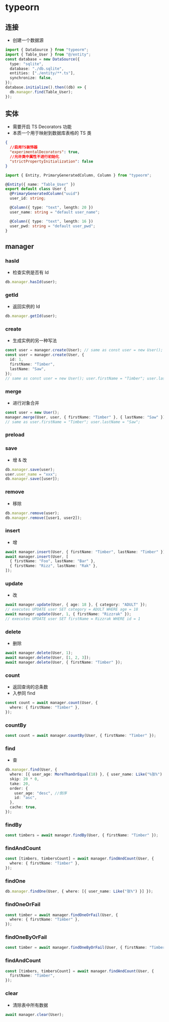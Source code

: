 # typeorn

## 连接

- 创建一个数据源

```ts
import { DataSource } from "typeorm";
import { Table_User } from "@/entity";
const database = new DataSource({
  type: "sqlite",
  database: "./db.sqlite",
  entities: ["./entity/**.ts"],
  synchronize: false,
});
database.initialize().then((db) => {
  db.manager.find(Table_User);
});
```

## 实体

- 需要开启 TS Decorators 功能
- 本质一个用于映射到数据库表格的 TS 类

```json
{
  //启用TS装饰器
  "experimentalDecorators": true,
  //允许类中属性不进行初始化
  "strictPropertyInitialization": false
}
```

```ts
import { Entity, PrimaryGeneratedColumn, Column } from "typeorm";

@Entity({ name: "Table_User" })
export default class User {
  @PrimaryGeneratedColumn("uuid")
  user_id: string;

  @Column({ type: "text", length: 20 })
  user_name: string = "default user_name";

  @Column({ type: "text", length: 16 })
  user_pwd: string = "default user_pwd";
}
```

## manager

### hasId

- 检查实例是否有 Id

```ts
db.manager.hasId(user);
```

### getId

- 返回实例的 Id

```ts
db.manager.getId(user);
```

### create

- 生成实例的另一种写法

```ts
const user = manager.create(User); // same as const user = new User();
const user = manager.create(User, {
  id: 1,
  firstName: "Timber",
  lastName: "Saw",
});
// same as const user = new User(); user.firstName = "Timber"; user.lastName = "Saw";
```

### merge

- 进行对象合并

```ts
const user = new User();
manager.merge(User, user, { firstName: "Timber" }, { lastName: "Saw" });
// same as user.firstName = "Timber"; user.lastName = "Saw";
```

### preload

### save

- 增 & 改

```ts
db.manager.save(user);
user.user_name = "xxx";
db.manager.save([user]);
```

### remove

- 移除

```ts
db.manager.remove(user);
db.manager.remove([user1, user2]);
```

### insert

- 增

```ts
await manager.insert(User, { firstName: "Timber", lastName: "Timber" });
await manager.insert(User, [
  { firstName: "Foo", lastName: "Bar" },
  { firstName: "Rizz", lastName: "Rak" },
]);
```

### update

- 改

```ts
await manager.update(User, { age: 18 }, { category: "ADULT" });
// executes UPDATE user SET category = ADULT WHERE age = 18
await manager.update(User, 1, { firstName: "Rizzrak" });
// executes UPDATE user SET firstName = Rizzrak WHERE id = 1
```

### delete

- 删除

```ts
await manager.delete(User, 1);
await manager.delete(User, [1, 2, 3]);
await manager.delete(User, { firstName: "Timber" });
```

### count

- 返回查询的总条数
- 入参同 find

```ts
const count = await manager.count(User, {
  where: { firstName: "Timber" },
});
```

### countBy

```ts
const count = await manager.countBy(User, { firstName: "Timber" });
```

### find

- 查

```ts
db.manager.find(User, {
  where: [{ user_age: MoreThanOrEqual(18) }, { user_name: Like("%张%") }],
  skip: 20 * 0,
  take: 20,
  order: {
    user_age: "desc", //倒序
    id: "asc",
  },
  cache: true,
});
```

### findBy

```ts
const timbers = await manager.findBy(User, { firstName: "Timber" });
```

### findAndCount

```ts
const [timbers, timbersCount] = await manager.findAndCount(User, {
  where: { firstName: "Timber" },
});
```

### findOne

```ts
db.manager.findOne(User, { where: [{ user_name: Like("张%") }] });
```

### findOneOrFail

```ts
const timber = await manager.findOneOrFail(User, {
  where: { firstName: "Timber" },
});
```

### findOneByOrFail

```ts
const timber = await manager.findOneByOrFail(User, { firstName: "Timber" });
```

### findAndCount

```ts
const [timbers, timbersCount] = await manager.findAndCount(User, {
  firstName: "Timber",
});
```

### clear

- 清除表中所有数据

```ts
await manager.clear(User);
```
